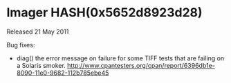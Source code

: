 # Imager HASH(0x5652d8923d28)

Released 21 May 2011

Bug fixes:
- diag() the error message on failure for some TIFF tests that are failing on a Solaris smoker. http://www.cpantesters.org/cpan/report/6396db1e-8090-11e0-9682-112b785ebe45